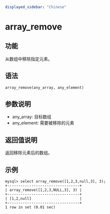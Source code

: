 ```yaml
displayed_sidebar: "Chinese"
```

# array_remove

## 功能

从数组中移除指定元素。

## 语法

```Haskell
array_remove(any_array, any_element)
```

## 参数说明

* any_array: 目标数组
* any_element: 需要被移除的元素

## 返回值说明

返回移除元素后的数组。

## 示例

```plain text
mysql> select array_remove([1,2,3,null,3], 3);
+---------------------------------+
| array_remove([1,2,3,NULL,3], 3) |
+---------------------------------+
| [1,2,null]                      |
+---------------------------------+
1 row in set (0.01 sec)
```
